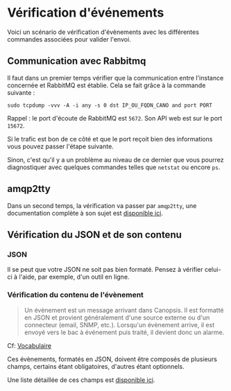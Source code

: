 # Vérification d'événements

Voici un scénario de vérification d'évènements avec les différentes commandes associées pour valider l'envoi.

## Communication avec Rabbitmq

Il faut dans un premier temps vérifier que la communication entre l'instance concernée et RabbitMQ est établie. Cela se fait grâce à la commande suivante :

```
sudo tcpdump -vvv -A -i any -s 0 dst IP_OU_FQDN_CANO and port PORT
```

Rappel : le port d'écoute de RabbitMQ est `5672`. Son API web est sur le port `15672`.

Si le trafic est bon de ce côté et que le port reçoit bien des informations vous pouvez passer l'étape suivante.

Sinon, c'est qu'il y a un problème au niveau de ce dernier que vous pourrez diagnostiquer avec quelques commandes telles que `netstat` ou encore `ps`.

## amqp2tty

Dans un second temps, la vérification va passer par `amqp2tty`, une documentation complète à son sujet est [disponible ici](amqp2tty.md).  

## Vérification du JSON et de son contenu

### JSON 

Il se peut que votre JSON ne soit pas bien formaté. Pensez à vérifier celui-ci à l'aide, par exemple, d'un outil en ligne.

### Vérification du contenu de l'évènement

> Un évènement est un message arrivant dans Canopsis. Il est formatté en JSON et provient généralement d'une source externe ou d'un connecteur (email, SNMP, etc.).
Lorsqu'un évènement arrive, il est envoyé vers le bac à événement puis traité, il devient donc un alarme.

Cf: [Vocabulaire](../../guide-utilisation/vocabulaire/index.md)  

Ces évènements, formatés en JSON, doivent être composés de plusieurs champs, certains étant obligatoires, d'autres étant optionnels.

Une liste détaillée de ces champs est [disponible ici](../../guide-developpement/struct-event.md).  